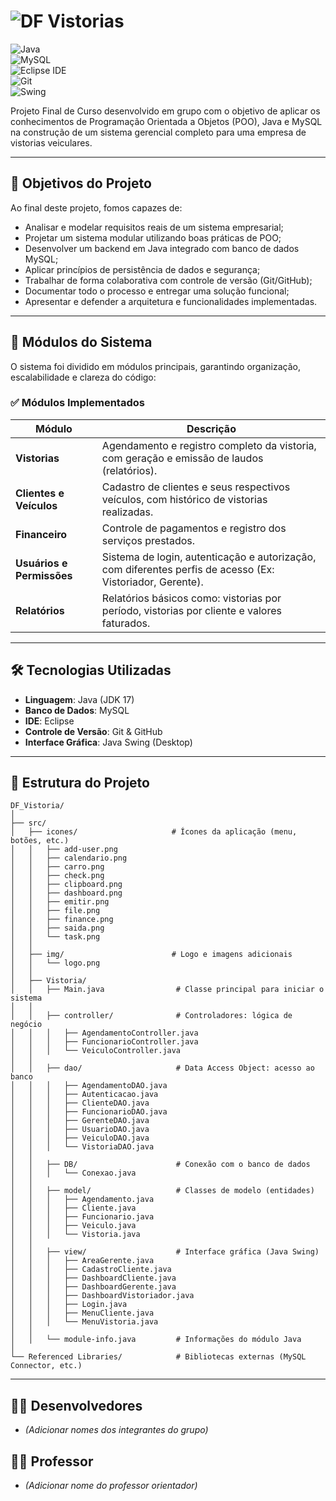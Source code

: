 # ![DF Vistorias](header_df_vistorias.gif)

![Java](https://img.shields.io/badge/Java-21-orange?logo=java&logoColor=white)  
![MySQL](https://img.shields.io/badge/MySQL-Database-blue?logo=mysql&logoColor=white)  
![Eclipse IDE](https://img.shields.io/badge/Eclipse-IDE-purple?logo=eclipseide&logoColor=white)  
![Git](https://img.shields.io/badge/Git-Version%20Control-red?logo=git&logoColor=white)  
![Swing](https://img.shields.io/badge/Java-Swing-yellow?logo=coffeescript&logoColor=white)  

Projeto Final de Curso desenvolvido em grupo com o objetivo de aplicar os conhecimentos de Programação Orientada a Objetos (POO), Java e MySQL na construção de um sistema gerencial completo para uma empresa de vistorias veiculares.

---

## 🎯 Objetivos do Projeto  

Ao final deste projeto, fomos capazes de:  

- Analisar e modelar requisitos reais de um sistema empresarial;  
- Projetar um sistema modular utilizando boas práticas de POO;  
- Desenvolver um backend em Java integrado com banco de dados MySQL;  
- Aplicar princípios de persistência de dados e segurança;  
- Trabalhar de forma colaborativa com controle de versão (Git/GitHub);  
- Documentar todo o processo e entregar uma solução funcional;  
- Apresentar e defender a arquitetura e funcionalidades implementadas.  

---

## 🧩 Módulos do Sistema  

O sistema foi dividido em módulos principais, garantindo organização, escalabilidade e clareza do código:  

### ✅ Módulos Implementados  

| Módulo                        | Descrição                                                                                                                                         |
|-------------------------------|---------------------------------------------------------------------------------------------------------------------------------------------------|
| **Vistorias**                 | Agendamento e registro completo da vistoria, com geração e emissão de laudos (relatórios).                                                        |
| **Clientes e Veículos**       | Cadastro de clientes e seus respectivos veículos, com histórico de vistorias realizadas.                                                           |
| **Financeiro**                | Controle de pagamentos e registro dos serviços prestados.                                                                                         |
| **Usuários e Permissões**     | Sistema de login, autenticação e autorização, com diferentes perfis de acesso (Ex: Vistoriador, Gerente).                                       |
| **Relatórios**                | Relatórios básicos como: vistorias por período, vistorias por cliente e valores faturados.                                                        |

---

## 🛠️ Tecnologias Utilizadas  

- **Linguagem**: Java (JDK 17)  
- **Banco de Dados**: MySQL  
- **IDE**: Eclipse  
- **Controle de Versão**: Git & GitHub  
- **Interface Gráfica**: Java Swing (Desktop)  

---

## 📂 Estrutura do Projeto  

```
DF_Vistoria/
│
├── src/
│   ├── icones/                     # Ícones da aplicação (menu, botões, etc.)
│   │   ├── add-user.png
│   │   ├── calendario.png
│   │   ├── carro.png
│   │   ├── check.png
│   │   ├── clipboard.png
│   │   ├── dashboard.png
│   │   ├── emitir.png
│   │   ├── file.png
│   │   ├── finance.png
│   │   ├── saida.png
│   │   └── task.png
│   │
│   ├── img/                        # Logo e imagens adicionais
│   │   └── logo.png
│   │
│   ├── Vistoria/
│   │   ├── Main.java                # Classe principal para iniciar o sistema
│   │
│   │   ├── controller/              # Controladores: lógica de negócio
│   │   │   ├── AgendamentoController.java
│   │   │   ├── FuncionarioController.java
│   │   │   └── VeiculoController.java
│   │
│   │   ├── dao/                     # Data Access Object: acesso ao banco
│   │   │   ├── AgendamentoDAO.java
│   │   │   ├── Autenticacao.java
│   │   │   ├── ClienteDAO.java
│   │   │   ├── FuncionarioDAO.java
│   │   │   ├── GerenteDAO.java
│   │   │   ├── UsuarioDAO.java
│   │   │   ├── VeiculoDAO.java
│   │   │   └── VistoriaDAO.java
│   │
│   │   ├── DB/                      # Conexão com o banco de dados
│   │   │   └── Conexao.java
│   │
│   │   ├── model/                   # Classes de modelo (entidades)
│   │   │   ├── Agendamento.java
│   │   │   ├── Cliente.java
│   │   │   ├── Funcionario.java
│   │   │   ├── Veiculo.java
│   │   │   └── Vistoria.java
│   │
│   │   ├── view/                    # Interface gráfica (Java Swing)
│   │   │   ├── AreaGerente.java
│   │   │   ├── CadastroCliente.java
│   │   │   ├── DashboardCliente.java
│   │   │   ├── DashboardGerente.java
│   │   │   ├── DashboardVistoriador.java
│   │   │   ├── Login.java
│   │   │   ├── MenuCliente.java
│   │   │   └── MenuVistoria.java
│   │
│   │   └── module-info.java         # Informações do módulo Java
│
└── Referenced Libraries/            # Bibliotecas externas (MySQL Connector, etc.)
```

---

## 👨‍💻 Desenvolvedores  
- *(Adicionar nomes dos integrantes do grupo)*  

## 👨‍🏫 Professor  
- *(Adicionar nome do professor orientador)*  

